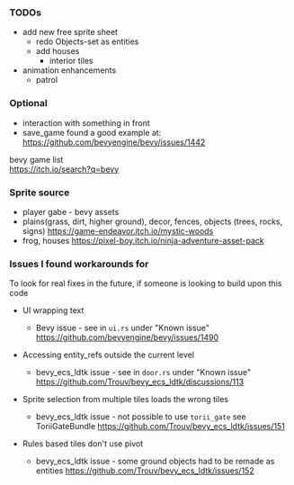 ### TODOs

- add new free sprite sheet
  - redo Objects-set as entities
  - add houses
    - interior tiles
- animation enhancements
  - patrol

### Optional

- interaction with something in front
- save_game
    found a good example at:
    <https://github.com/bevyengine/bevy/issues/1442>

bevy game list\
<https://itch.io/search?q=bevy>

### Sprite source

- player gabe - bevy assets
- plains(grass, dirt, higher ground), decor, fences, objects (trees, rocks, signs) <https://game-endeavor.itch.io/mystic-woods>
- frog, houses <https://pixel-boy.itch.io/ninja-adventure-asset-pack>

### Issues I found workarounds for

To look for real fixes in the future, if someone is looking to build upon this code

- UI wrapping text
  - Bevy issue - see in `ui.rs` under "Known issue" <https://github.com/bevyengine/bevy/issues/1490>

- Accessing entity_refs outside the current level
  - bevy_ecs_ldtk issue - see in `door.rs` under "Known issue"
  <https://github.com/Trouv/bevy_ecs_ldtk/discussions/113>

- Sprite selection from multiple tiles loads the wrong tiles
  - bevy_ecs_ldtk issue - not possible to use `torii_gate` see ToriiGateBundle
  <https://github.com/Trouv/bevy_ecs_ldtk/issues/151>

- Rules based tiles don't use pivot
  - bevy_ecs_ldtk issue - some ground objects had to be remade as entities
  <https://github.com/Trouv/bevy_ecs_ldtk/issues/152>
